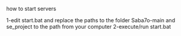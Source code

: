 how to start servers

1-edit start.bat and replace the paths to the folder Saba7o-main and se_project to the path from your computer
2-execute/run start.bat